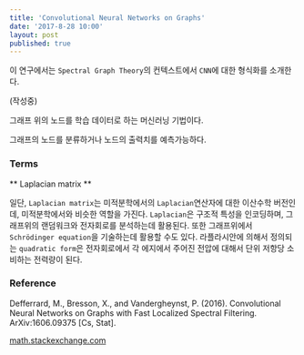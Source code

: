 ```yaml
---
title: 'Convolutional Neural Networks on Graphs'
date: '2017-8-28 10:00'
layout: post
published: true
---
```

이 연구에서는 `Spectral Graph Theory`의 컨텍스트에서 `CNN`에 대한 형식화를 소개한다.


(작성중)


그래프 위의 노드를 학습 데이터로 하는 머신러닝 기법이다.

그래프의 노드를 분류하거나 노드의 출력치를 예측가능하다.

### Terms

** Laplacian matrix **

일단, `Laplacian matrix`는 미적분학에서의 `Laplacian`연산자에 대한 이산수학 버전인데, 미적분학에서와 비슷한 역할을 가진다. `Laplacian`은 구조적 특성을 인코딩하며, 그래프위의 랜덤워크와 전자회로를 분석하는데 활용된다. 또한 그래프위에서 `Schrödinger equation`을 기술하는데 활용할 수도 있다. 라플라시안에 의해서 정의되는 `quadratic form`은 전자회로에서 각 에지에서 주어진 전압에 대해서 단위 저항당 소비하는 전력량이 된다.

### Reference

Defferrard, M., Bresson, X., and Vandergheynst, P. (2016). Convolutional Neural Networks on Graphs with Fast Localized Spectral Filtering. ArXiv:1606.09375 [Cs, Stat].

[math.stackexchange.com](https://math.stackexchange.com/questions/18945/understanding-the-properties-and-use-of-the-laplacian-matrix-and-its-norm)
